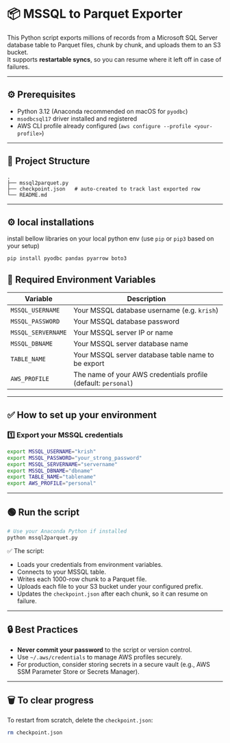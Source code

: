 # 📦 MSSQL to Parquet Exporter

This Python script exports millions of records from a Microsoft SQL Server database table to Parquet files, chunk by chunk, and uploads them to an S3 bucket.  
It supports **restartable syncs**, so you can resume where it left off in case of failures.

---

## ⚙️ Prerequisites

- Python 3.12 (Anaconda recommended on macOS for `pyodbc`)
- `msodbcsql17` driver installed and registered
- AWS CLI profile already configured (`aws configure --profile <your-profile>`)

---

## 📂 Project Structure

```
.
├── mssql2parquet.py
├── checkpoint.json   # auto-created to track last exported row
└── README.md
```

---

## ⚙️ local installations

install bellow libraries on your local python env (use `pip` or `pip3` based on your setup)

```
pip install pyodbc pandas pyarrow boto3

```

## 🔑 Required Environment Variables

| Variable           | Description                                                    |
| ------------------ | -------------------------------------------------------------- |
| `MSSQL_USERNAME`   | Your MSSQL database username (e.g. `krish`)                    |
| `MSSQL_PASSWORD`   | Your MSSQL database password                                   |
| `MSSQL_SERVERNAME` | Your MSSQL server IP or name                                   |
| `MSSQL_DBNAME`     | Your MSSQL server database name                                |
| `TABLE_NAME  `     | Your MSSQL server database table name to be export             |
| `AWS_PROFILE`      | The name of your AWS credentials profile (default: `personal`) |

---

## ✅ How to set up your environment

### 1️⃣ **Export your MSSQL credentials**

```bash
export MSSQL_USERNAME="krish"
export MSSQL_PASSWORD="your_strong_password"
export MSSQL_SERVERNAME="servername"
export MSSQL_DBNAME="dbname"
export TABLE_NAME="tablename"
export AWS_PROFILE="personal"
```

---

## 🟢 **Run the script**

```bash
# Use your Anaconda Python if installed
python mssql2parquet.py
```

✅ The script:

- Loads your credentials from environment variables.
- Connects to your MSSQL table.
- Writes each 1000-row chunk to a Parquet file.
- Uploads each file to your S3 bucket under your configured prefix.
- Updates the `checkpoint.json` after each chunk, so it can resume on failure.

---

## 🔒 **Best Practices**

- **Never commit your password** to the script or version control.
- Use `~/.aws/credentials` to manage AWS profiles securely.
- For production, consider storing secrets in a secure vault (e.g., AWS SSM Parameter Store or Secrets Manager).

---

## 🗑️ **To clear progress**

To restart from scratch, delete the `checkpoint.json`:

```bash
rm checkpoint.json
```
